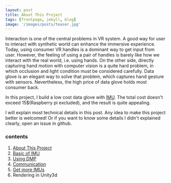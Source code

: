 ```yaml
---
layout: post
title: About This Project
tags: [frontpage, jekyll, blog]
image: '/images/posts/teaser.jpg'
---
```


Interaction is one of the central problems in VR system. A good way for user to interact with synthetic world can enhance the immersive experience. Today, using consumer VR handles is a dominant way to get input from user. However, the feeling of using a pair of handles is barely like how we interact with the real world, i.e. using hands. On the other side, directly capturing hand motion with computer vision is a quite hard problem, in which occlusion and light condition must be considered carefully. Data glove is an elegant way to solve that problem, which captures hand gesture with sensors. Nevertheless, the high price of data glove holds most consumer back.

In this project, I build a low cost data glove with [IMU](https://en.wikipedia.org/wiki/Inertial_measurement_unit). The total cost doesn't exceed 15$(Raspberry pi excluded), and the result is quite appealing.

I will explain most technical details in this post. Any idea to make this project better is welcomed! Or if you want to know some details I didn't explained clearly, open an issue in github.

### contents

1. [About This Project](http://cocoakang.cn/get-gloved/2020/02/14/about-this-project/)
2. [Basic of IMU](http://cocoakang.cn/get-gloved/2020/02/15/basic-of-imu/)
3. [Using DMP](http://cocoakang.cn/get-gloved/2020/02/16/using-dmp/)
4. [Communication](http://cocoakang.cn/get-gloved/2020/02/17/communication/)
5. [Get more IMUs](http://cocoakang.cn/get-gloved/2020/02/17/get-more-imus/)
6. Rendering in Unity3d